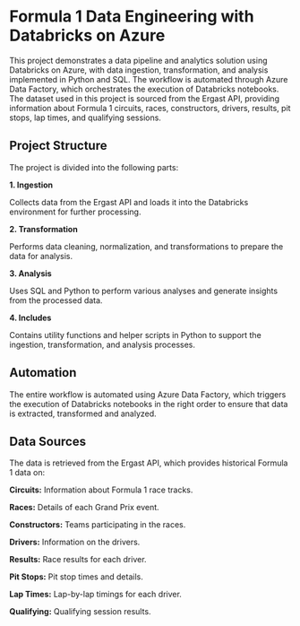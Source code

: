 # Formula 1 Data Engineering with Databricks on Azure

This project demonstrates a data pipeline and analytics solution using Databricks on Azure, with data ingestion, transformation, and analysis implemented in Python and SQL. The workflow is automated through Azure Data Factory, which orchestrates the execution of Databricks notebooks. The dataset used in this project is sourced from the Ergast API, providing information about Formula 1 circuits, races, constructors, drivers, results, pit stops, lap times, and qualifying sessions.

## Project Structure
The project is divided into the following parts:

**1. Ingestion**

  Collects data from the Ergast API and loads it into the Databricks environment for further processing.

**2. Transformation**

  Performs data cleaning, normalization, and transformations to prepare the data for analysis.

**3. Analysis**

Uses SQL and Python to perform various analyses and generate insights from the processed data.

**4. Includes**

  Contains utility functions and helper scripts in Python to support the ingestion, transformation, and analysis processes.

## Automation
The entire workflow is automated using Azure Data Factory, which triggers the execution of Databricks notebooks in the right order to ensure that data is extracted, transformed and analyzed.

## Data Sources
The data is retrieved from the Ergast API, which provides historical Formula 1 data on:

**Circuits:** Information about Formula 1 race tracks.

**Races:** Details of each Grand Prix event.

**Constructors:** Teams participating in the races.

**Drivers:** Information on the drivers.

**Results:** Race results for each driver.

**Pit Stops:** Pit stop times and details.

**Lap Times:** Lap-by-lap timings for each driver.

**Qualifying:** Qualifying session results.

